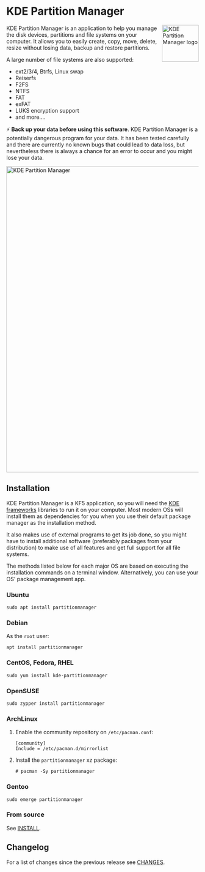 # KDE Partition Manager

<img src="https://invent.kde.org/kde/partitionmanager/raw/master/icons/sc-apps-partitionmanager.svg" align="right"
     title="KDE Partition Manager logo" width="96" height="96">

KDE Partition Manager is an application to help you manage the disk devices,
partitions and file systems on your computer. It allows you to easily create,
copy, move, delete, resize without losing data, backup and restore partitions.

A large number of file systems are also supported:
- ext2/3/4, Btrfs, Linux swap
- Reiserfs
- F2FS
- NTFS
- FAT
- exFAT
- LUKS encryption support
- and more....

:zap: **Back up your data before using this software**. KDE Partition Manager is
a potentially dangerous program for your data. It has been tested carefully and
there are currently no known bugs that could lead to data loss, but nevertheless
there is always a chance for an error to occur and you might lose your data.

<img src="https://docs.kde.org/trunk5/en/extragear-sysadmin/partitionmanager/resize_howto_4.png" align="center"
     title="KDE Partition Manager" width="800">

## Installation

KDE Partition Manager is a KF5 application, so you will need the
[KDE frameworks](https://www.kde.org/products/frameworks/) libraries to run it
on your computer. Most modern OSs will install them as dependencies
for you when you use their default package manager as the installation method.

It also makes use of external programs to get its job done, so
you might have to install additional software (preferably packages from your
distribution) to make use of all features and get full support for all file
systems.

The methods listed below for each major OS are based on executing the
installation commands on a terminal window. Alternatively, you can use
your OS' package management app. 

### Ubuntu

```
sudo apt install partitionmanager
```

### Debian

As the `root` user:

```
apt install partitionmanager
```

### CentOS, Fedora, RHEL

```
sudo yum install kde-partitionmanager
```

### OpenSUSE
```
sudo zypper install partitionmanager
```

### ArchLinux

1. Enable the community repository on `/etc/pacman.conf`:
    ```
    [community]
    Include = /etc/pacman.d/mirrorlist
    ```
1. Install the `partitionmanager` xz package:
    ```
    # pacman -Sy partitionmanager
    ```

### Gentoo
```
sudo emerge partitionmanager
```

### From source

See [INSTALL](INSTALL).

## Changelog

For a list of changes since the previous release see [CHANGES](CHANGES).
